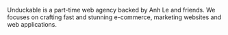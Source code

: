 Unduckable is a part-time web agency backed by Anh Le and friends. We focuses on crafting fast and stunning e-commerce, marketing websites and web applications.